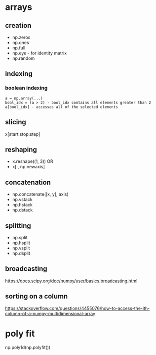 
# arrays

## creation

* np.zeros
* np.ones
* np.full
* np.eye - for identity matrix
* np.random

## indexing

### boolean indexing

```
a = np.array(...)
bool_idx = (a > 2) - bool_idx contains all elements greater than 2
a[bool_idx] - accesses all of the selected elements
```

## slicing 

x[start:stop:step]

## reshaping 

* x.reshape((1, 3)) OR 
* x[:, np.newaxis]

## concatenation

* np.concatenate([x, y], axis)
* np.vstack
* np.hstack
* np.dstack

## splitting

* np.split
* np.hsplit
* np.vsplit
* np.dsplit

## broadcasting

https://docs.scipy.org/doc/numpy/user/basics.broadcasting.html

## sorting on a column

https://stackoverflow.com/questions/4455076/how-to-access-the-ith-column-of-a-numpy-multidimensional-array


# poly fit

np.poly1d(np.polyfit())
